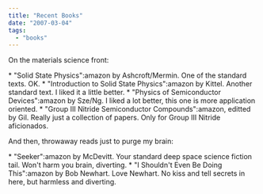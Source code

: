 ```yaml
---
title: "Recent Books"
date: "2007-03-04"
tags: 
  - "books"
---
```


On the materials science front:

\* "Solid State Physics":amazon by Ashcroft/Mermin. One of the standard texts. OK. \* "Introduction to Solid State Physics":amazon by Kittel. Another standard text. I liked it a little better. \* "Physics of Semiconductor Devices":amazon by Sze/Ng. I liked a lot better, this one is more application oriented. \* "Group III Nitride Semiconductor Compounds":amazon, editted by Gil. Really just a collection of papers. Only for Group III Nitride aficionados.

And then, throwaway reads just to purge my brain:

\* "Seeker":amazon by McDevitt. Your standard deep space science fiction tail. Won't harm you brain, diverting. \* "I Shouldn't Even Be Doing This":amazon by Bob Newhart. Love Newhart. No kiss and tell secrets in here, but harmless and diverting.
